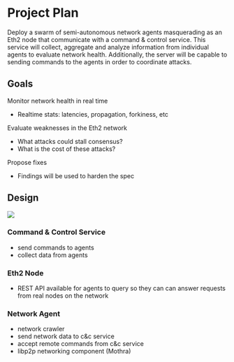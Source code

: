 # Project Plan

Deploy a swarm of semi-autonomous network agents masquerading as an Eth2 node that communicate with a command & control service. This service will collect, aggregate and analyze information from individual agents to evaluate network health.  Additionally, the server will be capable to sending commands to the agents in order to coordinate attacks.

## Goals

Monitor network health in real time
* Realtime stats: latencies, propagation, forkiness, etc

Evaluate weaknesses in the Eth2 network
* What attacks could stall consensus?
* What is the cost of these attacks?

Propose fixes
* Findings will be used to harden the spec

## Design

![](https://i.imgur.com/VOhqH2f.jpg)


### Command & Control Service
 - send commands to agents
 - collect data from agents

### Eth2 Node
  - REST API available for agents to query so they can can answer requests from real nodes on the network

### Network Agent
 - network crawler
 - send network data to c&c service
 - accept remote commands from c&c service
 - libp2p networking component (Mothra)











